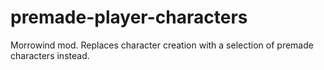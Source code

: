 # premade-player-characters
Morrowind mod. Replaces character creation with a selection of premade characters instead.
